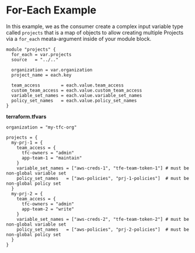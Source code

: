 # For-Each Example
In this example, we as the consumer create a complex input variable type called `projects` that is a map of objects to allow creating multiple Projects via a `for_each` meata-argument inside of your module block.


```hcl
module "projects" {
  for_each = var.projects
  source   = "../.."

  organization = var.organization
  project_name = each.key

  team_access        = each.value.team_access
  custom_team_access = each.value.custom_team_access
  variable_set_names = each.value.variable_set_names
  policy_set_names   = each.value.policy_set_names
}
```
  
  
**terraform.tfvars**
```
organization = "my-tfc-org"

projects = {
  my-prj-1 = {
    team_access = {
      tfc-owners = "admin"
      app-team-1 = "maintain"
    }
    variable_set_names = ["aws-creds-1", "tfe-team-token-1"] # must be non-global variable set
    policy_set_names   = ["aws-policies", "prj-1-policies"]  # must be non-global policy set
  }
  my-prj-2 = {
    team_access = {
      tfc-owners = "admin"
      app-team-2 = "write"
    }
    variable_set_names = ["aws-creds-2", "tfe-team-token-2"] # must be non-global variable set
    policy_set_names   = ["aws-policies", "prj-2-policies"]  # must be non-global policy set
  }
}
```